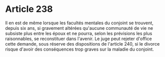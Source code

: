 # Article 238

Il en est de même lorsque les facultés mentales du conjoint se trouvent, depuis six ans, si gravement altérées qu'aucune communauté de vie ne subsiste plus entre les époux et ne pourra, selon les prévisions les plus raisonnables, se reconstituer dans l'avenir.   Le juge peut rejeter d'office cette demande, sous réserve des dispositions de l'article 240, si le divorce risque d'avoir des conséquences trop graves sur la maladie du conjoint.